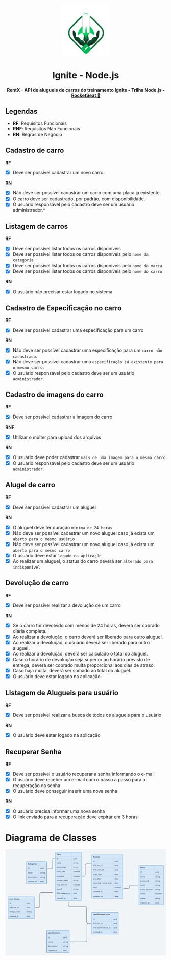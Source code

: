 <div align="center">
  <img src=".github/ignite.svg" alt="WatchMe" width="150">
  <h1>Ignite - Node.js</h1>
  <h4>
    RentX - API de alugueis de carros do treinamento Ignite - Trilha Node.js -
    <a href="https://www.rocketseat.com.br" target="_blank">
      RocketSeat 🚀
    </a>
  </h4>
</div>

## Legendas

- **RF**: Requisitos Funcionais
- **RNF**: Requisitos Não Funcionais
- **RN**: Regras de Negócio

## Cadastro de carro

**RF**

- [x] Deve ser possível cadastrar um novo carro.

**RN**

- [x] Não deve ser possível cadastrar um carro com uma placa já existente.
- [x] O carro deve ser cadastrado, por padrão, com disponibilidade.
- [x] O usuário responsável pelo cadastro deve ser um usuário administrador.\*

## Listagem de carros

**RF**

- [x] Deve ser possível listar todos os carros disponíveis
- [x] Deve ser possível listar todos os carros disponíveis pelo `nome da categoria`
- [x] Deve ser possível listar todos os carros disponíveis pelo `nome da marca`
- [x] Deve ser possível listar todos os carros disponíveis pelo `nome do carro`

**RN**

- [x] O usuário não precisar estar logado no sistema.

## Cadastro de Especificação no carro

**RF**

- [x] Deve ser possível cadastrar uma especificação para um carro

**RN**

- [x] Não deve ser possível cadastrar uma especificação para um `carro não cadastrado`.
- [x] Não deve ser possível cadastrar uma `especificação já existente para o mesmo carro`.
- [x] O usuário responsável pelo cadastro deve ser um usuário `administrador`.

## Cadastro de imagens do carro

**RF**

- [x] Deve ser possível cadastrar a imagem do carro

**RNF**

- [x] Utilizar o multer para upload dos arquivos

**RN**

- [x] O usuário deve poder cadastrar `mais de uma imagem para o mesmo carro`
- [x] O usuário responsável pelo cadastro deve ser um usuário `administrador`.

## Alugel de carro

**RF**

- [x] Deve ser possível cadastrar um aluguel

**RN**

- [x] O aluguel deve ter duração `mínima de 24 horas`.
- [x] Não deve ser possível cadastrar um novo aluguel caso já exista um `aberto para o mesmo usuário`
- [x] Não deve ser possível cadastrar um novo aluguel caso já exista um `aberto para o mesmo carro`
- [x] O usuário deve estar `logado na aplicação`
- [x] Ao realizar um aluguel, o status do carro deverá ser `alterado para indisponível`

## Devolução de carro

**RF**

- [x] Deve ser possível realizar a devolução de um carro

**RN**

- [x] Se o carro for devolvido com menos de 24 horas, deverá ser cobrado diária completa.
- [x] Ao realizar a devolução, o carro deverá ser liberado para outro aluguel.
- [x] Ao realizar a devolução, o usuário deverá ser liberado para outro aluguel.
- [x] Ao realizar a devolução, deverá ser calculado o total do aluguel.
- [x] Caso o horário de devolução seja superior ao horário previsto de entrega, deverá ser cobrado multa proporcional aos dias de atraso.
- [x] Caso haja multa, deverá ser somado ao total do aluguel.
- [x] O usuário deve estar logado na aplicação

## Listagem de Alugueis para usuário

**RF**

- [x] Deve ser possível realizar a busca de todos os alugueis para o usuário

**RN**

- [x] O usuário deve estar logado na aplicação

## Recuperar Senha

**RF**

- [x] Deve ser possível o usuário recuperar a senha informando o e-mail
- [x] O usuário deve receber um e-mail com o passo a passo para a recuperação da senha
- [x] O usuário deve conseguir inserir uma nova senha

**RN**

- [x] O usuário precisa informar uma nova senha
- [x] O link enviado para a recuperação deve expirar em 3 horas

# Diagrama de Classes

<img src=".github/diagrama.png" alt="Diagrama" />